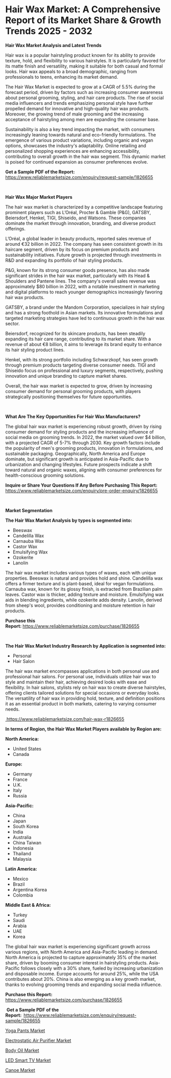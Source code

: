 <p><h1>Hair Wax Market: A Comprehensive Report of its Market Share & Growth Trends 2025 - 2032</h1></p><p><strong>Hair Wax Market Analysis and Latest Trends</strong></p>
<p><p>Hair wax is a popular hairstyling product known for its ability to provide texture, hold, and flexibility to various hairstyles. It is particularly favored for its matte finish and versatility, making it suitable for both casual and formal looks. Hair wax appeals to a broad demographic, ranging from professionals to teens, enhancing its market demand.</p><p>The Hair Wax Market is expected to grow at a CAGR of 5.5% during the forecast period, driven by factors such as increasing consumer awareness about personal grooming, styling, and hair care products. The rise of social media influencers and trends emphasizing personal style have further propelled demand for innovative and high-quality hair wax products. Moreover, the growing trend of male grooming and the increasing acceptance of hairstyling among men are expanding the consumer base.</p><p>Sustainability is also a key trend impacting the market, with consumers increasingly leaning towards natural and eco-friendly formulations. The emergence of various product variations, including organic and vegan options, showcases the industry's adaptability. Online retailing and personalized shopping experiences are enhancing accessibility, contributing to overall growth in the hair wax segment. This dynamic market is poised for continued expansion as consumer preferences evolve.</p></p>
<p><strong>Get a Sample PDF of the Report:&nbsp;</strong> <a href="https://www.reliablemarketsize.com/enquiry/request-sample/1826655?utm_campaign=1879&utm_medium=2&utm_source=Github&utm_content=ia&utm_term=04042025&utm_id=hair-wax">https://www.reliablemarketsize.com/enquiry/request-sample/1826655</a></p>
<p>&nbsp;</p>
<p><strong>Hair Wax Major Market Players</strong></p>
<p><p>The hair wax market is characterized by a competitive landscape featuring prominent players such as L’Oréal, Procter & Gamble (P&G), GATSBY, Beiersdorf, Henkel, TIGI, Shiseido, and Watsons. These companies dominate the market through innovation, branding, and diverse product offerings.</p><p>L’Oréal, a global leader in beauty products, reported sales revenue of around €32 billion in 2022. The company has seen consistent growth in its haircare segment, driven by its focus on premium products and sustainability initiatives. Future growth is projected through investments in R&D and expanding its portfolio of hair styling products.</p><p>P&G, known for its strong consumer goods presence, has also made significant strides in the hair wax market, particularly with its Head & Shoulders and Pantene lines. The company's overall sales revenue was approximately $80 billion in 2022, with a notable investment in marketing and digital platforms to reach younger demographics increasingly favoring hair wax products.</p><p>GATSBY, a brand under the Mandom Corporation, specializes in hair styling and has a strong foothold in Asian markets. Its innovative formulations and targeted marketing strategies have led to continuous growth in the hair wax sector.</p><p>Beiersdorf, recognized for its skincare products, has been steadily expanding its hair care range, contributing to its market share. With a revenue of about €8 billion, it aims to leverage its brand equity to enhance its hair styling product lines.</p><p>Henkel, with its strong portfolio including Schwarzkopf, has seen growth through premium products targeting diverse consumer needs. TIGI and Shiseido focus on professional and luxury segments, respectively, pushing innovation and unique branding to capture market shares.</p><p>Overall, the hair wax market is expected to grow, driven by increasing consumer demand for personal grooming products, with players strategically positioning themselves for future opportunities.</p></p>
<p>&nbsp;</p>
<p><strong>What Are The Key Opportunities For Hair Wax Manufacturers?</strong></p>
<p><p>The global hair wax market is experiencing robust growth, driven by rising consumer demand for styling products and the increasing influence of social media on grooming trends. In 2022, the market valued over $4 billion, with a projected CAGR of 5-7% through 2030. Key growth factors include the popularity of men's grooming products, innovation in formulations, and sustainable packaging. Geographically, North America and Europe dominate, but significant growth is anticipated in Asia-Pacific due to urbanization and changing lifestyles. Future prospects indicate a shift toward natural and organic waxes, aligning with consumer preferences for health-conscious grooming solutions.</p></p>
<p><strong>Inquire or Share Your Questions If Any Before Purchasing This Report:</strong> <a href="https://www.reliablemarketsize.com/enquiry/pre-order-enquiry/1826655?utm_campaign=1879&utm_medium=2&utm_source=Github&utm_content=ia&utm_term=04042025&utm_id=hair-wax">https://www.reliablemarketsize.com/enquiry/pre-order-enquiry/1826655</a></p>
<p>&nbsp;</p>
<p><strong>Market Segmentation</strong></p>
<p><strong>The Hair Wax Market Analysis by types is segmented into:</strong></p>
<p><ul><li>Beeswax</li><li>Candelilla Wax</li><li>Carnauba Wax</li><li>Castor Wax</li><li>Emulsifying Wax</li><li>Ozokerite</li><li>Lanolin</li></ul></p>
<p><p>The hair wax market includes various types of waxes, each with unique properties. Beeswax is natural and provides hold and shine. Candelilla wax offers a firmer texture and is plant-based, ideal for vegan formulations. Carnauba wax, known for its glossy finish, is extracted from Brazilian palm leaves. Castor wax is thicker, adding texture and moisture. Emulsifying wax aids in blending ingredients, while ozokerite adds density. Lanolin, derived from sheep's wool, provides conditioning and moisture retention in hair products.</p></p>
<p><strong>Purchase this Report:&nbsp;</strong><a href="https://www.reliablemarketsize.com/purchase/1826655?utm_campaign=1879&utm_medium=2&utm_source=Github&utm_content=ia&utm_term=04042025&utm_id=hair-wax">https://www.reliablemarketsize.com/purchase/1826655</a></p>
<p>&nbsp;</p>
<p><strong>The Hair Wax Market Industry Research by Application is segmented into:</strong></p>
<p><ul><li>Personal</li><li>Hair Salon</li></ul></p>
<p><p>The hair wax market encompasses applications in both personal use and professional hair salons. For personal use, individuals utilize hair wax to style and maintain their hair, achieving desired looks with ease and flexibility. In hair salons, stylists rely on hair wax to create diverse hairstyles, offering clients tailored solutions for special occasions or everyday looks. The versatility of hair wax in providing hold, texture, and definition positions it as an essential product in both markets, catering to varying consumer needs.</p></p>
<p><a href="https://www.reliablemarketsize.com/hair-wax-r1826655?utm_campaign=1879&utm_medium=2&utm_source=Github&utm_content=ia&utm_term=04042025&utm_id=hair-wax">&nbsp;https://www.reliablemarketsize.com/hair-wax-r1826655</a></p>
<p><strong>In terms of Region, the Hair Wax Market Players available by Region are:</strong></p>
<p>
    <p> <strong> North America: </strong>
        <ul>
            <li>United States</li>
            <li>Canada</li>
        </ul>
        </p> 
    <p> <strong> Europe: </strong>
        <ul>
            <li>Germany</li>
            <li>France</li>
            <li>U.K.</li>
            <li>Italy</li>
            <li>Russia</li>
        </ul>
        </p> 
    <p> <strong> Asia-Pacific: </strong>
        <ul>
            <li>China</li>
            <li>Japan</li>
            <li>South Korea</li>
            <li>India</li>
            <li>Australia</li>
            <li>China Taiwan</li>
            <li>Indonesia</li>
            <li>Thailand</li>
            <li>Malaysia</li>
        </ul>
        </p> 
    <p> <strong> Latin America: </strong>
        <ul>
            <li>Mexico</li>
            <li>Brazil</li>
            <li>Argentina Korea</li>
            <li>Colombia</li>
        </ul>
        </p> 
    <p> <strong> Middle East & Africa: </strong>
        <ul>
            <li>Turkey</li>
            <li>Saudi</li>
            <li>Arabia</li>
            <li>UAE</li>
            <li>Korea</li>
        </ul>
    </p>
    </p>
<p><p>The global hair wax market is experiencing significant growth across various regions, with North America and Asia-Pacific leading in demand. North America is projected to capture approximately 35% of the market share, driven by booming consumer interest in hairstyling products. Asia-Pacific follows closely with a 30% share, fueled by increasing urbanization and disposable income. Europe accounts for around 25%, while the USA contributes about 20%. China is also emerging as a key growth market, thanks to evolving grooming trends and expanding social media influence.</p></p>
<p><strong>Purchase this Report: </strong><a href="https://www.reliablemarketsize.com/purchase/1826655?utm_campaign=1879&utm_medium=2&utm_source=Github&utm_content=ia&utm_term=04042025&utm_id=hair-wax">https://www.reliablemarketsize.com/purchase/1826655</a></p>
<p>&nbsp;<strong>Get a Sample PDF of the Report:&nbsp;&nbsp;</strong><a href="https://www.reliablemarketsize.com/enquiry/request-sample/1826655?utm_campaign=1879&utm_medium=2&utm_source=Github&utm_content=ia&utm_term=04042025&utm_id=hair-wax">https://www.reliablemarketsize.com/enquiry/request-sample/1826655</a></p>
<p><strong></strong></p>
<p><p><a href="https://github.com/rojannovarwd/Market-Research-Report-List-1/blob/main/yoga-pants-market.md?utm_campaign=1879&utm_medium=2&utm_source=Github&utm_content=ia&utm_term=04042025&utm_id=hair-wax">Yoga Pants Market</a></p><p><a href="https://github.com/zeraikulkawb/Market-Research-Report-List-1/blob/main/electrostatic-air-purifier-market.md?utm_campaign=1879&utm_medium=2&utm_source=Github&utm_content=ia&utm_term=04042025&utm_id=hair-wax">Electrostatic Air Purifier Market</a></p><p><a href="https://github.com/dandatesha7q/Market-Research-Report-List-1/blob/main/body-oil-market.md?utm_campaign=1879&utm_medium=2&utm_source=Github&utm_content=ia&utm_term=04042025&utm_id=hair-wax">Body Oil Market</a></p><p><a href="https://github.com/rullihipes6h/Market-Research-Report-List-1/blob/main/led-smart-tv-market.md?utm_campaign=1879&utm_medium=2&utm_source=Github&utm_content=ia&utm_term=04042025&utm_id=hair-wax">LED Smart TV Market</a></p><p><a href="https://github.com/dichkotuanny/Market-Research-Report-List-1/blob/main/canoe-market.md?utm_campaign=1879&utm_medium=2&utm_source=Github&utm_content=ia&utm_term=04042025&utm_id=hair-wax">Canoe Market</a></p></p>